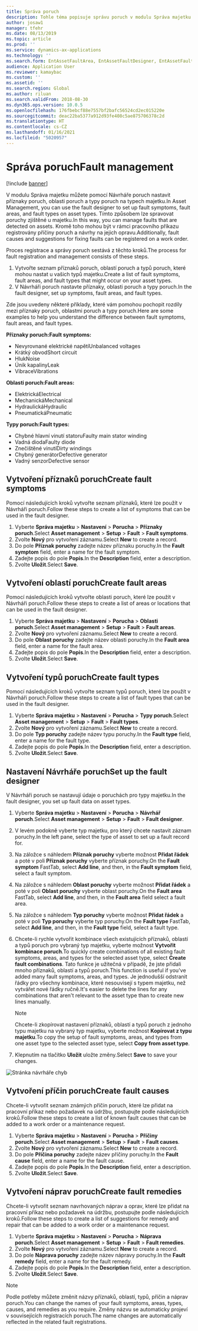 ```yaml
---
title: Správa poruch
description: Tohle téma popisuje správu poruch v modulu Správa majetku.
author: josaw1
manager: tfehr
ms.date: 08/13/2019
ms.topic: article
ms.prod: ''
ms.service: dynamics-ax-applications
ms.technology: ''
ms.search.form: EntAssetFaultArea, EntAssetFaultDesigner, EntAssetFaultCopyFromObjectType, EntAssetFaultRemedy, EntAssetObjectFaultRelationRequestInfoPart, EntAssetObjectFaultRelationWorkOrderInfoPart, EntAssetFaultCreateCombinations, EntAssetObjectFaultSymptom, EntAssetObjectFaultSymptomListPage, EntAssetFaultType, EntAssetFaultSymptom, EntAssetFaultCause
audience: Application User
ms.reviewer: kamaybac
ms.custom: ''
ms.assetid: ''
ms.search.region: Global
ms.author: riluan
ms.search.validFrom: 2018-08-30
ms.dyn365.ops.version: 10.0.5
ms.openlocfilehash: 176fbebcf88e7557bf2bafc56524cd2ec015220e
ms.sourcegitcommit: deac22ba5377a912d93fe408c5ae875706378c2d
ms.translationtype: HT
ms.contentlocale: cs-CZ
ms.lasthandoff: 01/16/2021
ms.locfileid: "5020957"
---
```

# <a name="fault-management"></a><span data-ttu-id="f42cf-103">Správa poruch</span><span class="sxs-lookup"><span data-stu-id="f42cf-103">Fault management</span></span>

[!include [banner](../../includes/banner.md)]

 

<span data-ttu-id="f42cf-104">V modulu Správa majetku můžete pomocí Návrháře poruch nastavit příznaky poruch, oblasti poruch a typy poruch na typech majetku.</span><span class="sxs-lookup"><span data-stu-id="f42cf-104">In Asset Management, you can use the fault designer to set up fault symptoms, fault areas, and fault types on asset types.</span></span> <span data-ttu-id="f42cf-105">Tímto způsobem lze spravovat poruchy zjištěné u majetku.</span><span class="sxs-lookup"><span data-stu-id="f42cf-105">In this way, you can manage faults that are detected on assets.</span></span> <span data-ttu-id="f42cf-106">Kromě toho mohou být v rámci pracovního příkazu registrovány příčiny poruch a návrhy na jejich opravu.</span><span class="sxs-lookup"><span data-stu-id="f42cf-106">Additionally, fault causes and suggestions for fixing faults can be registered on a work order.</span></span>

<span data-ttu-id="f42cf-107">Proces registrace a správy poruch sestává z těchto kroků.</span><span class="sxs-lookup"><span data-stu-id="f42cf-107">The process for fault registration and management consists of these steps.</span></span>

1. <span data-ttu-id="f42cf-108">Vytvořte seznam příznaků poruch, oblastí poruch a typů poruch, které mohou nastat u vašich typů majetku.</span><span class="sxs-lookup"><span data-stu-id="f42cf-108">Create a list of fault symptoms, fault areas, and fault types that might occur on your asset types.</span></span>
2. <span data-ttu-id="f42cf-109">V Návrháři poruch nastavte příznaky, oblasti poruch a typy poruch.</span><span class="sxs-lookup"><span data-stu-id="f42cf-109">In the fault designer, set up symptoms, fault areas, and fault types.</span></span>

<span data-ttu-id="f42cf-110">Zde jsou uvedeny některé příklady, které vám pomohou pochopit rozdíly mezi příznaky poruch, oblastmi poruch a typy poruch.</span><span class="sxs-lookup"><span data-stu-id="f42cf-110">Here are some examples to help you understand the difference between fault symptoms, fault areas, and fault types.</span></span>

<span data-ttu-id="f42cf-111">**Příznaky poruch:**</span><span class="sxs-lookup"><span data-stu-id="f42cf-111">**Fault symptoms:**</span></span>

- <span data-ttu-id="f42cf-112">Nevyrovnané elektrické napětí</span><span class="sxs-lookup"><span data-stu-id="f42cf-112">Unbalanced voltages</span></span>
- <span data-ttu-id="f42cf-113">Krátký obvod</span><span class="sxs-lookup"><span data-stu-id="f42cf-113">Short circuit</span></span>
- <span data-ttu-id="f42cf-114">Hluk</span><span class="sxs-lookup"><span data-stu-id="f42cf-114">Noise</span></span>
- <span data-ttu-id="f42cf-115">Únik kapaliny</span><span class="sxs-lookup"><span data-stu-id="f42cf-115">Leak</span></span>
- <span data-ttu-id="f42cf-116">Vibrace</span><span class="sxs-lookup"><span data-stu-id="f42cf-116">Vibrations</span></span>

<span data-ttu-id="f42cf-117">**Oblasti poruch:**</span><span class="sxs-lookup"><span data-stu-id="f42cf-117">**Fault areas:**</span></span>

- <span data-ttu-id="f42cf-118">Elektrická</span><span class="sxs-lookup"><span data-stu-id="f42cf-118">Electrical</span></span>
- <span data-ttu-id="f42cf-119">Mechanická</span><span class="sxs-lookup"><span data-stu-id="f42cf-119">Mechanical</span></span>
- <span data-ttu-id="f42cf-120">Hydraulická</span><span class="sxs-lookup"><span data-stu-id="f42cf-120">Hydraulic</span></span>
- <span data-ttu-id="f42cf-121">Pneumatická</span><span class="sxs-lookup"><span data-stu-id="f42cf-121">Pneumatic</span></span>

<span data-ttu-id="f42cf-122">**Typy poruch:**</span><span class="sxs-lookup"><span data-stu-id="f42cf-122">**Fault types:**</span></span>

- <span data-ttu-id="f42cf-123">Chybné hlavní vinutí statoru</span><span class="sxs-lookup"><span data-stu-id="f42cf-123">Faulty main stator winding</span></span>
- <span data-ttu-id="f42cf-124">Vadná dioda</span><span class="sxs-lookup"><span data-stu-id="f42cf-124">Faulty diode</span></span>
- <span data-ttu-id="f42cf-125">Znečištěné vinutí</span><span class="sxs-lookup"><span data-stu-id="f42cf-125">Dirty windings</span></span>
- <span data-ttu-id="f42cf-126">Chybný generátor</span><span class="sxs-lookup"><span data-stu-id="f42cf-126">Defective generator</span></span>
- <span data-ttu-id="f42cf-127">Vadný senzor</span><span class="sxs-lookup"><span data-stu-id="f42cf-127">Defective sensor</span></span>

## <a name="create-fault-symptoms"></a><span data-ttu-id="f42cf-128">Vytvoření příznaků poruch</span><span class="sxs-lookup"><span data-stu-id="f42cf-128">Create fault symptoms</span></span>

<span data-ttu-id="f42cf-129">Pomocí následujících kroků vytvořte seznam příznaků, které lze použít v Návrháři poruch.</span><span class="sxs-lookup"><span data-stu-id="f42cf-129">Follow these steps to create a list of symptoms that can be used in the fault designer.</span></span>

1. <span data-ttu-id="f42cf-130">Vyberte **Správa majetku** \> **Nastavení** \> **Porucha** \> **Příznaky poruch**.</span><span class="sxs-lookup"><span data-stu-id="f42cf-130">Select **Asset management** \> **Setup** \> **Fault** \> **Fault symptoms**.</span></span>
2. <span data-ttu-id="f42cf-131">Zvolte **Nový** pro vytvoření záznamu.</span><span class="sxs-lookup"><span data-stu-id="f42cf-131">Select **New** to create a record.</span></span>
3. <span data-ttu-id="f42cf-132">Do pole **Příznak poruchy** zadejte název příznaku poruchy.</span><span class="sxs-lookup"><span data-stu-id="f42cf-132">In the **Fault symptom** field, enter a name for the fault symptom.</span></span>
4. <span data-ttu-id="f42cf-133">Zadejte popis do pole **Popis**.</span><span class="sxs-lookup"><span data-stu-id="f42cf-133">In the **Description** field, enter a description.</span></span>
5. <span data-ttu-id="f42cf-134">Zvolte **Uložit**.</span><span class="sxs-lookup"><span data-stu-id="f42cf-134">Select **Save**.</span></span>

## <a name="create-fault-areas"></a><span data-ttu-id="f42cf-135">Vytvoření oblastí poruch</span><span class="sxs-lookup"><span data-stu-id="f42cf-135">Create fault areas</span></span>

<span data-ttu-id="f42cf-136">Pomocí následujících kroků vytvořte oblasti poruch, které lze použít v Návrháři poruch.</span><span class="sxs-lookup"><span data-stu-id="f42cf-136">Follow these steps to create a list of areas or locations that can be used in the fault designer.</span></span>

1. <span data-ttu-id="f42cf-137">Vyberte **Správa majetku** \> **Nastavení** \> **Porucha** \> **Oblasti poruch**.</span><span class="sxs-lookup"><span data-stu-id="f42cf-137">Select **Asset management** \> **Setup** \> **Fault** \> **Fault areas**.</span></span>
2. <span data-ttu-id="f42cf-138">Zvolte **Nový** pro vytvoření záznamu.</span><span class="sxs-lookup"><span data-stu-id="f42cf-138">Select **New** to create a record.</span></span>
3. <span data-ttu-id="f42cf-139">Do pole **Oblast poruchy** zadejte název oblasti poruchy.</span><span class="sxs-lookup"><span data-stu-id="f42cf-139">In the **Fault area** field, enter a name for the fault area.</span></span>
4. <span data-ttu-id="f42cf-140">Zadejte popis do pole **Popis**.</span><span class="sxs-lookup"><span data-stu-id="f42cf-140">In the **Description** field, enter a description.</span></span>
5. <span data-ttu-id="f42cf-141">Zvolte **Uložit**.</span><span class="sxs-lookup"><span data-stu-id="f42cf-141">Select **Save**.</span></span>

## <a name="create-fault-types"></a><span data-ttu-id="f42cf-142">Vytvoření typů poruch</span><span class="sxs-lookup"><span data-stu-id="f42cf-142">Create fault types</span></span>

<span data-ttu-id="f42cf-143">Pomocí následujících kroků vytvořte seznam typů poruch, které lze použít v Návrháři poruch.</span><span class="sxs-lookup"><span data-stu-id="f42cf-143">Follow these steps to create a list of fault types that can be used in the fault designer.</span></span>

1. <span data-ttu-id="f42cf-144">Vyberte **Správa majetku** \> **Nastavení** \> **Porucha** \> **Typy poruch**.</span><span class="sxs-lookup"><span data-stu-id="f42cf-144">Select **Asset management** \> **Setup** \> **Fault** \> **Fault types**.</span></span>
2. <span data-ttu-id="f42cf-145">Zvolte **Nový** pro vytvoření záznamu.</span><span class="sxs-lookup"><span data-stu-id="f42cf-145">Select **New** to create a record.</span></span>
3. <span data-ttu-id="f42cf-146">Do pole **Typ poruchy** zadejte název typu poruchy.</span><span class="sxs-lookup"><span data-stu-id="f42cf-146">In the **Fault type** field, enter a name for the fault type.</span></span>
4. <span data-ttu-id="f42cf-147">Zadejte popis do pole **Popis**.</span><span class="sxs-lookup"><span data-stu-id="f42cf-147">In the **Description** field, enter a description.</span></span>
5. <span data-ttu-id="f42cf-148">Zvolte **Uložit**.</span><span class="sxs-lookup"><span data-stu-id="f42cf-148">Select **Save**.</span></span>

## <a name="set-up-the-fault-designer"></a><span data-ttu-id="f42cf-149">Nastavení Návrháře poruch</span><span class="sxs-lookup"><span data-stu-id="f42cf-149">Set up the fault designer</span></span>

<span data-ttu-id="f42cf-150">V Návrháři poruch se nastavují údaje o poruchách pro typy majetku.</span><span class="sxs-lookup"><span data-stu-id="f42cf-150">In the fault designer, you set up fault data on asset types.</span></span>

1. <span data-ttu-id="f42cf-151">Vyberte **Správa majetku** \> **Nastavení** \> **Porucha** \> **Návrhář poruch**.</span><span class="sxs-lookup"><span data-stu-id="f42cf-151">Select **Asset management** \> **Setup** \> **Fault** \> **Fault designer**.</span></span>
2. <span data-ttu-id="f42cf-152">V levém podokně vyberte typ majetku, pro který chcete nastavit záznam poruchy.</span><span class="sxs-lookup"><span data-stu-id="f42cf-152">In the left pane, select the type of asset to set up a fault record for.</span></span>
3. <span data-ttu-id="f42cf-153">Na záložce s náhledem **Příznak poruchy** vyberte možnost **Přidat řádek** a poté v poli **Příznak poruchy** vyberte příznak poruchy.</span><span class="sxs-lookup"><span data-stu-id="f42cf-153">On the **Fault symptom** FastTab, select **Add line**, and then, in the **Fault symptom** field, select a fault symptom.</span></span>
4. <span data-ttu-id="f42cf-154">Na záložce s náhledem **Oblast poruchy** vyberte možnost **Přidat řádek** a poté v poli **Oblast poruchy** vyberte oblast poruchy.</span><span class="sxs-lookup"><span data-stu-id="f42cf-154">On the **Fault area** FastTab, select **Add line**, and then, in the **Fault area** field select a fault area.</span></span>
5. <span data-ttu-id="f42cf-155">Na záložce s náhledem **Typ poruchy** vyberte možnost **Přidat řádek** a poté v poli **Typ poruchy** vyberte typ poruchy.</span><span class="sxs-lookup"><span data-stu-id="f42cf-155">On the **Fault type** FastTab, select **Add line**, and then, in the **Fault type** field, select a fault type.</span></span>
6. <span data-ttu-id="f42cf-156">Chcete-li rychle vytvořit kombinace všech existujících příznaků, oblastí a typů poruch pro vybraný typ majetku, vyberte možnost **Vytvořit kombinace poruch**.</span><span class="sxs-lookup"><span data-stu-id="f42cf-156">To quickly create combinations of all existing fault symptoms, areas, and types for the selected asset type, select **Create fault combinations**.</span></span> <span data-ttu-id="f42cf-157">Tato funkce je užitečná v případě, že jste přidali mnoho příznaků, oblastí a typů poruch.</span><span class="sxs-lookup"><span data-stu-id="f42cf-157">This function is useful if you've added many fault symptoms, areas, and types.</span></span> <span data-ttu-id="f42cf-158">Je jednodušší odstranit řádky pro všechny kombinace, které nesouvisejí s typem majetku, než vytvářet nové řádky ručně.</span><span class="sxs-lookup"><span data-stu-id="f42cf-158">It's easier to delete the lines for any combinations that aren't relevant to the asset type than to create new lines manually.</span></span>

    > [!NOTE]
    > <span data-ttu-id="f42cf-159">Chcete-li zkopírovat nastavení příznaků, oblastí a typů poruch z jednoho typu majetku na vybraný typ majetku, vyberte možnost **Kopírovat z typu majetku**.</span><span class="sxs-lookup"><span data-stu-id="f42cf-159">To copy the setup of fault symptoms, areas, and types from one asset type to the selected asset type, select **Copy from asset type**.</span></span>

7. <span data-ttu-id="f42cf-160">Klepnutím na tlačítko **Uložit** uložte změny.</span><span class="sxs-lookup"><span data-stu-id="f42cf-160">Select **Save** to save your changes.</span></span>

![Stránka návrháře chyb](media/21-setup-for-work-orders.png)

## <a name="create-fault-causes"></a><span data-ttu-id="f42cf-162">Vytvoření příčin poruch</span><span class="sxs-lookup"><span data-stu-id="f42cf-162">Create fault causes</span></span>

<span data-ttu-id="f42cf-163">Chcete-li vytvořit seznam známých příčin poruch, které lze přidat na pracovní příkaz nebo požadavek na údržbu, postupujte podle následujících kroků.</span><span class="sxs-lookup"><span data-stu-id="f42cf-163">Follow these steps to create a list of known fault causes that can be added to a work order or a maintenance request.</span></span>

1. <span data-ttu-id="f42cf-164">Vyberte **Správa majetku** \> **Nastavení** \> **Porucha** \> **Příčiny poruch**.</span><span class="sxs-lookup"><span data-stu-id="f42cf-164">Select **Asset management** \> **Setup** \> **Fault** \> **Fault causes**.</span></span>
2. <span data-ttu-id="f42cf-165">Zvolte **Nový** pro vytvoření záznamu.</span><span class="sxs-lookup"><span data-stu-id="f42cf-165">Select **New** to create a record.</span></span>
3. <span data-ttu-id="f42cf-166">Do pole **Příčina poruchy** zadejte název příčiny poruchy.</span><span class="sxs-lookup"><span data-stu-id="f42cf-166">In the **Fault cause** field, enter a name for the fault cause.</span></span>
4. <span data-ttu-id="f42cf-167">Zadejte popis do pole **Popis**.</span><span class="sxs-lookup"><span data-stu-id="f42cf-167">In the **Description** field, enter a description.</span></span>
5. <span data-ttu-id="f42cf-168">Zvolte **Uložit**.</span><span class="sxs-lookup"><span data-stu-id="f42cf-168">Select **Save**.</span></span>

## <a name="create-fault-remedies"></a><span data-ttu-id="f42cf-169">Vytvoření náprav poruch</span><span class="sxs-lookup"><span data-stu-id="f42cf-169">Create fault remedies</span></span>

<span data-ttu-id="f42cf-170">Chcete-li vytvořit seznam navrhovaných náprav a oprav, které lze přidat na pracovní příkaz nebo požadavek na údržbu, postupujte podle následujících kroků.</span><span class="sxs-lookup"><span data-stu-id="f42cf-170">Follow these steps to create a list of suggestions for remedy and repair that can be added to a work order or a maintenance request.</span></span>

1. <span data-ttu-id="f42cf-171">Vyberte **Správa majetku** \> **Nastavení** \> **Porucha** \> **Náprava poruch**.</span><span class="sxs-lookup"><span data-stu-id="f42cf-171">Select **Asset management** \> **Setup** \> **Fault** \> **Fault remedies**.</span></span>
2. <span data-ttu-id="f42cf-172">Zvolte **Nový** pro vytvoření záznamu.</span><span class="sxs-lookup"><span data-stu-id="f42cf-172">Select **New** to create a record.</span></span>
3. <span data-ttu-id="f42cf-173">Do pole **Náprava poruchy** zadejte název nápravy poruchy.</span><span class="sxs-lookup"><span data-stu-id="f42cf-173">In the **Fault remedy** field, enter a name for the fault remedy.</span></span>
4. <span data-ttu-id="f42cf-174">Zadejte popis do pole **Popis**.</span><span class="sxs-lookup"><span data-stu-id="f42cf-174">In the **Description** field, enter a description.</span></span>
5. <span data-ttu-id="f42cf-175">Zvolte **Uložit**.</span><span class="sxs-lookup"><span data-stu-id="f42cf-175">Select **Save**.</span></span>

> [!NOTE]
> <span data-ttu-id="f42cf-176">Podle potřeby můžete změnit názvy příznaků, oblastí, typů, příčin a náprav poruch.</span><span class="sxs-lookup"><span data-stu-id="f42cf-176">You can change the names of your fault symptoms, areas, types, causes, and remedies as you require.</span></span> <span data-ttu-id="f42cf-177">Změny názvu se automaticky projeví v souvisejících registracích poruch.</span><span class="sxs-lookup"><span data-stu-id="f42cf-177">The name changes are automatically reflected in the related fault registrations.</span></span>
